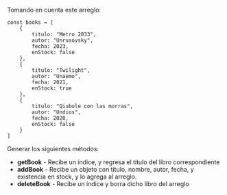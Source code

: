 Tomando en cuenta este arreglo:
```
const books = [
    {
        titulo: "Metro 2033",
        autor: "Unrusovsky",
        fecha: 2023,
        enStock: false
    },
    {
        titulo: "Twilight",
        autor: "Unaemo",
        fecha: 2021,
        enStock: true
    },
    {
        titulo: "Qiubole con las morras",
        autor: "Undios",
        fecha: 2020,
        enStock: false
    }
]
```
Generar los siguientes métodos:

- **getBook** - Recibe un índice, y regresa el título del libro correspondiente
- **addBook** - Recibe un objeto con titulo, nombre, autor, fecha, y existencia en stock, y lo agrega al arreglo.
- **deleteBook** - Recibe un índice y borra dicho libro del arreglo